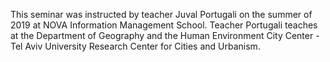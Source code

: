 This seminar was instructed by teacher Juval Portugali on the summer of 2019 at NOVA Information Management School. Teacher Portugali teaches at the Department of Geography and the Human Environment City Center - Tel Aviv University Research Center for Cities and Urbanism.